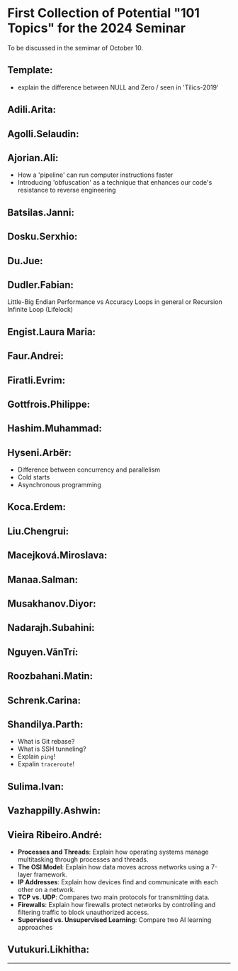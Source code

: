 # First Collection of Potential "101 Topics" for the 2024 Seminar

To be discussed in the semimar of October 10.

## Template:

- explain the difference between NULL and Zero / seen in 'Tilics-2019'


## Adili.Arita:


## Agolli.Selaudin:


## Ajorian.Ali:
-  How a 'pipeline' can run computer instructions faster
- Introducing 'obfuscation' as a technique that enhances our code's resistance to reverse engineering

## Batsilas.Janni:


## Dosku.Serxhio:


## Du.Jue:


## Dudler.Fabian:
Little-Big Endian
Performance vs Accuracy
Loops in general or Recursion
Infinite Loop (Lifelock)


## Engist.Laura Maria:


## Faur.Andrei:


## Firatli.Evrim:


## Gottfrois.Philippe:


## Hashim.Muhammad:


## Hyseni.Arbër:
- Difference between concurrency and parallelism
- Cold starts
- Asynchronous programming

## Koca.Erdem:


## Liu.Chengrui:


## Macejková.Miroslava:


## Manaa.Salman:


## Musakhanov.Diyor:


## Nadarajh.Subahini:


## Nguyen.VănTrí:


## Roozbahani.Matin:


## Schrenk.Carina:


## Shandilya.Parth:

- What is Git rebase?
- What is SSH tunneling?
- Explain `ping`!
- Expalin `traceroute`!

## Sulima.Ivan:


## Vazhappilly.Ashwin:


## Vieira Ribeiro.André:
- **Processes and Threads**: Explain how operating systems manage multitasking through processes and threads. 
- **The OSI Model**: Explain how data moves across networks using a 7-layer framework.
- **IP Addresses**: Explain how devices find and communicate with each other on a network.
- **TCP vs. UDP**: Compares two main protocols for transmitting data.
- **Firewalls**: Explain how firewalls protect networks by controlling and filtering traffic to block unauthorized access.
- **Supervised vs. Unsupervised Learning**: Compare two AI learning approaches

## Vutukuri.Likhitha:


---
